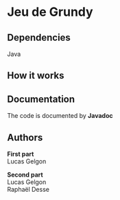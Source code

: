 # Jeu de Grundy

## Dependencies ##
Java 

## How it works ##


## Documentation ##
The code is documented by **Javadoc**

## Authors ##
**First part** <br>
Lucas Gelgon <br>

**Second part** <br>
Lucas Gelgon <br>
Raphaël Desse <br>
